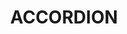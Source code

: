 ---
title: ACCORDION
summary: I was the coordinator of the ACCORDION project, a 3-year venture ended in April 2023. ACCORDION established an opportunistic approach in bringing together edge resource/infrastructures (public clouds, on-premise infrastructures, telco resources, end-devices) in pools defined in terms of latency, which can support NextGen application requirements. 
tags:
  - eu
#date: '2016-04-27T00:00:00Z'

# Optional external URL for project (replaces project detail page).
external_link: 'https://www.accordion-project.eu/'

image:
  focal_point: Smart

links:
  - icon: twitter
    icon_pack: fab
    name: Follow
    url: https://twitter.com/accordion_h2020
  - icon: linkedin
    icon_pack: fab
    name: LinkedIn
    url: https://www.linkedin.com/company/accordion-h2020/
  - icon: youtube
    icon_pack: fab
    name: Watch
    url: https://www.youtube.com/channel/UC6YALa5A_nEo1VwyyUPhnDA


url_code: ''
url_pdf: ''
url_slides: ''
url_video: ''

# Slides (optional).
#   Associate this project with Markdown slides.
#   Simply enter your slide deck's filename without extension.
#   E.g. `slides = "example-slides"` references `content/slides/example-slides.md`.
#   Otherwise, set `slides = ""`.

# slides: example
---